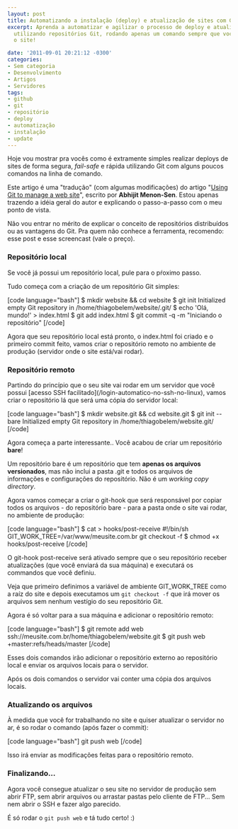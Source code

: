 ```yaml
---
layout: post
title: Automatizando a instalação (deploy) e atualização de sites com Git
excerpt: Aprenda a automatizar e agilizar o processo de deploy e atualização de sites
  utilizando repositórios Git, rodando apenas um comando sempre que você quiser atualizar
  o site!

date: '2011-09-01 20:21:12 -0300'
categories:
- Sem categoria
- Desenvolvimento
- Artigos
- Servidores
tags:
- github
- git
- repositório
- deploy
- automatização
- instalação
- update
---
```

Hoje vou mostrar pra vocês como é extramente simples realizar deploys de sites de forma segura, <em>fail-safe</em> e rápida utilizando Git com alguns poucos comandos na linha de comando.

Este artigo é uma "tradução" (com algumas modificações) do artigo "[Using Git to manage a web site](http://toroid.org/ams/git-website-howto)", escrito por <strong>Abhijit Menon-Sen</strong>. Estou apenas trazendo a idéia geral do autor e explicando o passo-a-passo com o meu ponto de vista.

Não vou entrar no mérito de explicar o conceito de repositórios distribuídos ou as vantagens do Git. Pra quem não conhece a ferramenta, recomendo: <span class="removed_link" title="http://akitaonrails.com/2008/04/02/micro-tutorial-de-git">esse post</span> e <span class="removed_link" title="http://akitaonrails.com/2010/08/17/screencast-comecando-com-git">esse screencast</span> (vale o preço).

<h3>Repositório local</h3>
Se você já possui um repositório local, pule para o pŕoximo passo.

Tudo começa com a criação de um repositório Git simples:


[code language="bash"]
$ mkdir website && cd website
$ git init
Initialized empty Git repository in /home/thiagobelem/website/.git/
$ echo 'Olá, mundo!' > index.html
$ git add index.html
$ git commit -q -m "Iniciando o repositório"
[/code]

Agora que seu repositório local está pronto, o index.html foi criado e o primeiro commit feito, vamos criar o repositório remoto no ambiente de produção (servidor onde o site está/vai rodar).

<h3>Repositório remoto</h3>
Partindo do princípio que o seu site vai rodar em um servidor que você possui [acesso SSH facilitado](/login-automatico-no-ssh-no-linux), vamos criar o repositório lá que será uma cópia do servidor local:


[code language="bash"]
$ mkdir website.git && cd website.git
$ git init --bare
Initialized empty Git repository in /home/thiagobelem/website.git/
[/code]

Agora começa a parte interessante.. Você acabou de criar um repositório <strong>bare</strong>!

Um repositório bare é um repositório que tem <strong>apenas os arquivos versionados</strong>, mas não inclui a pasta .git e todos os arquivos de informações e configurações do repositório. Não é um <em>working copy directory</em>.

Agora vamos começar a criar o git-hook que será responsável por copiar todos os arquivos - do repositório bare - para a pasta onde o site vai rodar, no ambiente de produção:


[code language="bash"]
$ cat > hooks/post-receive
#!/bin/sh
GIT_WORK_TREE=/var/www/meusite.com.br git checkout -f
$ chmod +x hooks/post-receive
[/code]

O git-hook post-receive será ativado sempre que o seu repositório receber atualizações (que você enviará da sua máquina) e executará os commandos que você definiu.

Veja que primeiro definimos a variável de ambiente GIT_WORK_TREE como a raíz do site e depois executamos um <code>git checkout -f</code> que irá mover os arquivos sem nenhum vestígio do seu repositório Git.

Agora é só voltar para a sua máquina e adicionar o repositório remoto:


[code language="bash"]
$ git remote add web ssh://meusite.com.br/home/thiagobelem/website.git
$ git push web +master:refs/heads/master
[/code]

Esses dois comandos irão adicionar o repositório externo ao repositório local e enviar os arquivos locais para o servidor.

Após os dois comandos o servidor vai conter uma cópia dos arquivos locais.

<h3>Atualizando os arquivos</h3>
À medida que você for trabalhando no site e quiser atualizar o servidor no ar, é so rodar o comando (após fazer o commit):


[code language="bash"]
git push web
[/code]

Isso irá enviar as modificações feitas para o repositório remoto.

<h3>Finalizando...</h3>
Agora você consegue atualizar o seu site no servidor de produção sem abrir FTP, sem abrir arquivos ou arrastar pastas pelo cliente de FTP... Sem nem abrir o SSH e fazer algo parecido.

É só rodar o <code>git push web</code> e tá tudo certo! :)


